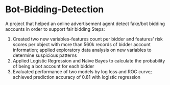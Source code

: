 # Bot-Bidding-Detection

A project that helped an online advertisement agent detect fake/bot bidding accounts in order to support fair bidding
Steps:
1. Created two new variables-features count per bidder and features’ risk scores per object with more than 560k records 
of bidder account information; applied exploratory data analysis on new variables to determine suspicious patterns
2. Applied Logistic Regression and Naïve Bayes to calculate the probability of being a bot account for each bidder
3. Evaluated performance of two models by log loss and ROC curve; achieved prediction accuracy of 0.81 with logistic regression 
